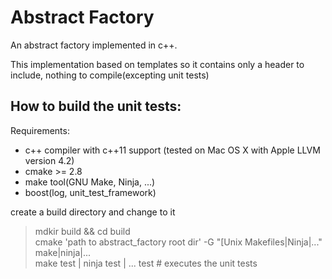 Abstract Factory
================

An abstract factory implemented in c++.

This implementation based on templates so it contains only a header to include, nothing to compile(excepting unit tests)


How to build the unit tests:
---------------------------

Requirements:
* c++ compiler with c++11 support (tested on Mac OS X with Apple LLVM version 4.2)
* cmake >= 2.8
* make tool(GNU Make, Ninja, ...)
* boost(log, unit_test_framework)

create a build directory and change to it
> mdkir build && cd build <br>
> cmake 'path to abstract_factory root dir' -G "[Unix Makefiles|Ninja|..." <br>
> make|ninja|... <br>
> make test | ninja test | ... test # executes the unit tests <br>

